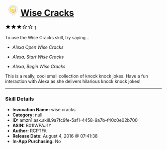 # &nbsp;<img src="skill_icon" alt="Wise Cracks icon" width="36"> [Wise Cracks](http://alexa.amazon.com/#skills/amzn1.ask.skill.9a7fc9fe-5af1-4458-9a7b-f40c0e02b700)
![3 stars](../../images/ic_star_black_18dp_1x.png)![3 stars](../../images/ic_star_black_18dp_1x.png)![3 stars](../../images/ic_star_black_18dp_1x.png)![3 stars](../../images/ic_star_border_black_18dp_1x.png)![3 stars](../../images/ic_star_border_black_18dp_1x.png) 1

To use the Wise Cracks skill, try saying...

* *Alexa Open Wise Cracks*

* *Alexa, Start Wise Cracks*

* *Alexa, Begin Wise Cracks*

This is a really, cool small collection of knock knock jokes. Have a fun interaction with Alexa as she delivers hilarious knock knock jokes!

***

### Skill Details

* **Invocation Name:** wise cracks
* **Category:** null
* **ID:** amzn1.ask.skill.9a7fc9fe-5af1-4458-9a7b-f40c0e02b700
* **ASIN:** B01IWPAJ1Y
* **Author:** RCPTFit
* **Release Date:** August 4, 2016 @ 07:41:38
* **In-App Purchasing:** No
